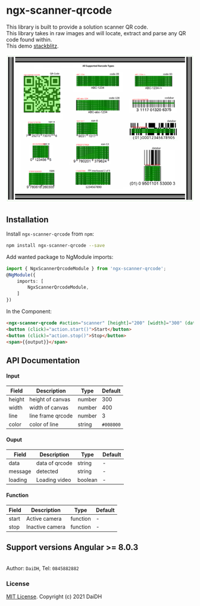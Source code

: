 # ngx-scanner-qrcode

This library is built to provide a solution scanner QR code.\
This library takes in raw images and will locate, extract and parse any QR code found within.\
This demo [stackblitz](https://stackblitz.com/edit/angular-ngx-scanner-qrcode?file=src/app/app.component.html).

![Logo](https://raw.githubusercontent.com/id1945/ngx-scanner-qrcode/master/ngx-scanner-qrcode.png)

## Installation
Install `ngx-scanner-qrcode` from `npm`:
```bash
npm install ngx-scanner-qrcode --save
```

Add wanted package to NgModule imports:
```typescript
import { NgxScannerQrcodeModule } from 'ngx-scanner-qrcode';
@NgModule({
    imports: [
        NgxScannerQrcodeModule,
    ]
})
```

In the Component:
```html
<ngx-scanner-qrcode #action="scanner" [height]="200" [width]="300" (data)="output = $event"></ngx-scanner-qrcode>
<button (click)="action.start()">Start</button>
<button (click)="action.stop()">Stop</button>
<span>{{output}}</span>
```

## API Documentation

#### Input

| Field | Description | Type | Default |
| --- | --- | --- | --- |
| height | height of canvas | number | 300 |
| width | width of canvas | number | 400 |
| line | line frame qrcode | number | 3 |
| color | color of line | string | `#008000` |

#### Ouput

| Field | Description | Type | Default |
| --- | --- | --- | --- |
| data | data of qrcode | string | - |
| message | detected | string | - |
| loading | Loading video | boolean | - |

#### Function

| Field | Description | Type | Default |
| --- | --- | --- | --- |
| start | Active camera | function | - |
| stop | Inactive camera | function | - |

## Support versions Angular >= 8.0.3

\
Author: `DaiDH`, Tel: `0845882882`

### License

[MIT License](https://github.com/id1945/ngx-scanner-qrcode/blob/master/LICENSE). Copyright (c) 2021 DaiDH
